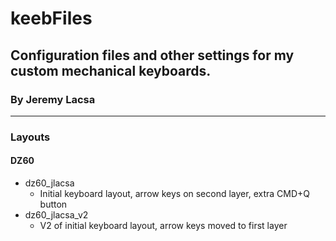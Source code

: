 # keebFiles
## Configuration files and other settings for my custom mechanical keyboards.
### By Jeremy Lacsa

--------------------

### Layouts

#### DZ60

- dz60_jlacsa
  - Initial keyboard layout, arrow keys on second layer, extra CMD+Q button
- dz60_jlacsa_v2
  - V2 of initial keyboard layout, arrow keys moved to first layer
